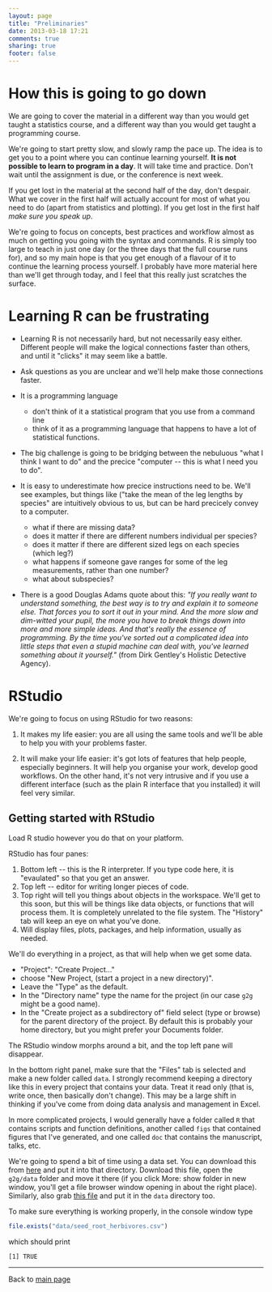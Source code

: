 ```yaml
---
layout: page
title: "Preliminaries"
date: 2013-03-18 17:21
comments: true
sharing: true
footer: false
---
```


# How this is going to go down

We are going to cover the material in a different way than you would
get taught a statistics course, and a different way than you would get
taught a programming course.

We're going to start pretty slow, and slowly ramp the pace up.  The
idea is to get you to a point where you can continue learning
yourself.  **It is not possible to learn to program in a day**.  It
will take time and practice.  Don't wait until the assignment is due,
or the conference is next week.

If you get lost in the material at the second half of the day, don't
despair.  What we cover in the first half will actually account for
most of what you need to do (apart from statistics and plotting).  If
you get lost in the first half *make sure you speak up*.

We're going to focus on concepts, best practices and workflow almost
as much on getting you going with the syntax and commands.  R is
simply too large to teach in just one day (or the three days that the
full course runs for), and so my main hope is that you get enough of a
flavour of it to continue the learning process yourself.  I probably
have more material here than we'll get through today, and I feel that
this really just scratches the surface.

# Learning R can be frustrating

 - Learning R is not necessarily hard, but not necessarily easy
   either.  Different people will make the logical connections faster
   than others, and until it "clicks" it may seem like a battle.
 - Ask questions as you are unclear and we'll help make those
   connections faster.
 - It is a programming language
   - don't think of it a statistical program that you use from a
     command line
   - think of it as a programming language that happens to have a lot
     of statistical functions.
	 
 - The big challenge is going to be bridging between the nebuluous
   "what I think I want to do" and the precice "computer -- this is
   what I need you to do".
 - It is easy to underestimate how precice instructions need to be.
   We'll see examples, but things like ("take the mean of the leg
   lengths by species" are intuitively obvious to us, but can be hard
   precicely convey to a computer.
    - what if there are missing data?
	- does it matter if there are different numbers individual per
      species?
	- does it matter if there are different sized legs on each species
      (which leg?)
	- what happens if someone gave ranges for some of the leg
      measurements, rather than one number?
	- what about subspecies?

 - There is a good Douglas Adams quote about this: *"If you really
   want to understand something, the best way is to try and explain it
   to someone else. That forces you to sort it out in your mind. And
   the more slow and dim-witted your pupil, the more you have to break
   things down into more and more simple ideas. And that's really the
   essence of programming. By the time you've sorted out a complicated
   idea into little steps that even a stupid machine can deal with,
   you've learned something about it yourself."* (from Dirk Gentley's
   Holistic Detective Agency).

# RStudio

We're going to focus on using RStudio for two reasons:

1. It makes my life easier: you are all using the same tools and we'll
   be able to help you with your problems faster.

2. It will make your life easier: it's got lots of features that help
   people, especially beginners.  It will help you organise your work,
   develop good workflows.  On the other hand, it's not very intrusive
   and if you use a different interface (such as the plain R interface
   that you installed) it will feel very similar.
   
## Getting started with RStudio

Load R studio however you do that on your platform.

RStudio has four panes:

1. Bottom left -- this is the R interpreter.  If you type
   code here, it is "evaulated" so that you get an answer.
2. Top left -- editor for writing longer pieces of code.
3. Top right will tell you things about objects in the workspace.
   We'll get to this soon, but this will be things like data objects,
   or functions that will process them.  It is completely unrelated to
   the file system. The "History" tab will keep an eye on what you've
   done.
4. Will display files, plots, packages, and help information, usually
   as needed.

We'll do everything in a project, as that will help when we get some
data.

  - "Project": "Create Project..."
  - choose "New Project, (start a project in a new directory)".
  - Leave the "Type" as the default.
  - In the "Directory name" type the name for the project (in our case
    `g2g` might be a good name).
  - In the "Create project as a subdirectory of" field select (type or
    browse) for the parent directory of the project.  By default this
    is probably your home directory, but you might prefer your
    Documents folder.
	
The RStudio window morphs around a bit, and the top left pane will
disappear.

In the bottom right panel, make sure that the "Files" tab is selected
and make a new folder called `data`.  I strongly recommend keeping a
directory like this in every project that contains your data.  Treat
it read only (that is, write once, then basically don't change).  This
may be a large shift in thinking if you've come from doing data
analysis and management in Excel.

In more complicated projects, I would generally have a folder called
`R` that contains scripts and function definitions, another called
`figs` that contained figures that I've generated, and one called
`doc` that contains the manuscript, talks, etc.

We're going to spend a bit of time using a data set.  You can download
this from [here](data/seed_root_herbivores.csv) and put it into that
directory.  Download this file, open the `g2g/data` folder and move it
there (if you click More: show folder in new window, you'll get a file
browser window opening in about the right place).  Similarly, also
grab [this file](data/seed_root_herbivores.csv) and put it in the
`data` directory too.

To make sure everything is working properly, in the console window
type

```r
file.exists("data/seed_root_herbivores.csv")
```

which should print

```plain
[1] TRUE
```

---
Back to [main page](/intro)
